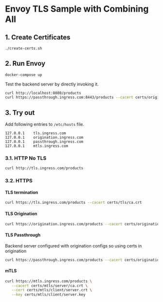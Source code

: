 # Envoy TLS Sample with Combining All

## 1. Create Certificates

```sh
./create-certs.sh
```

## 2. Run Envoy

```sh
docker-compose up
```

Test the backend server by directly invoking it.
```sh
curl http://localhost:8080/products
curl https://passthrough.ingress.com:8443/products --cacert certs/origination/products-https/ca.crt
```

## 3. Try out

Add following entries to `/etc/hosts` file.
```
127.0.0.1    tls.ingress.com
127.0.0.1    origination.ingress.com
127.0.0.1    passthrough.ingress.com
127.0.0.1    mtls.ingress.com
```

### 3.1. HTTP No TLS

```sh
curl http://tls.ingress.com/products
```

### 3.2. HTTPS

#### TLS termination
```sh
curl https://tls.ingress.com/products --cacert certs/tls/ca.crt
```

#### TLS Origination
```sh
curl https://origination.ingress.com/products --cacert certs/origination/ca.crt
```

#### TLS Passthrough
Backend server configured with origination configs so using certs in origination
```sh
curl https://passthrough.ingress.com/products --cacert certs/origination/products-https/ca.crt
```

#### mTLS
 ```sh
curl https://mtls.ingress.com/products \
    --cacert certs/mtls/server/ca.crt \
    --cert certs/mtls/client/server.crt \
    --key certs/mtls/client/server.key
```